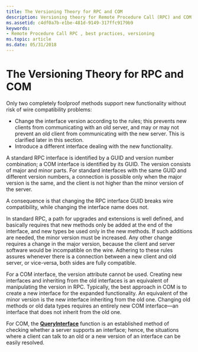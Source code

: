 ```yaml
---
title: The Versioning Theory for RPC and COM
description: Versioning theory for Remote Procedure Call (RPC) and COM.
ms.assetid: c4df0a7b-e1be-481d-9149-317ffc9179b9
keywords:
- Remote Procedure Call RPC , best practices, versioning
ms.topic: article
ms.date: 05/31/2018
---
```


# The Versioning Theory for RPC and COM

Only two completely foolproof methods support new functionality without risk of wire compatibility problems:

-   Change the interface version according to the rules; this prevents new clients from communicating with an old server, and may or may not prevent an old client from communicating with the new server. This is clarified later in this section.
-   Introduce a different interface dealing with the new functionality.

A standard RPC interface is identified by a GUID and version number combination; a COM interface is identified by its GUID. The version consists of major and minor parts. For standard interfaces with the same GUID and different version numbers, a connection is possible only when the major version is the same, and the client is not higher than the minor version of the server.

A consequence is that changing the RPC interface GUID breaks wire compatibility, while changing the interface name does not.

In standard RPC, a path for upgrades and extensions is well defined, and basically requires that new methods only be added at the end of the interface, and new types be used only in the new methods. If such additions are needed, the minor version must be increased. Any other change requires a change in the major version, because the client and server software would be incompatible on the wire. Adhering to these rules assures whenever there is a connection between a new client and old server, or vice-versa, both sides are fully compatible.

For a COM interface, the version attribute cannot be used. Creating new interfaces and inheriting from the old interfaces is an equivalent of manipulating the version in RPC. Typically, the best approach in COM is to create a new interface for the expanded functionality. An equivalent of the minor version is the new interface inheriting from the old one. Changing old methods or old data types requires an entirely new COM interface—an interface that does not inherit from the old one.

For COM, the [**QueryInterface**](/windows/win32/api/unknwn/nf-unknwn-iunknown-queryinterface(q)) function is an established method of checking whether a server supports an interface; hence, the situations where a client can talk to an old or a new version of an interface can be easily resolved.

 

 